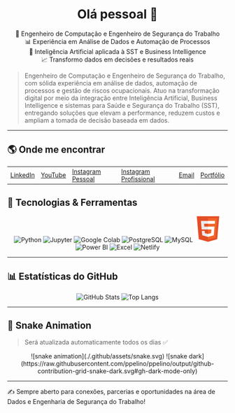 <div align="center">

# Olá pessoal 👋

🎯 Engenheiro de Computação e Engenheiro de Segurança do Trabalho  
📊 Experiência em Análise de Dados e Automação de Processos  
🤖 Inteligência Artificial aplicada à SST e Business Intelligence  
📈 Transformo dados em decisões e resultados reais

</div>

> Engenheiro de Computação e Engenheiro de Segurança do Trabalho, com sólida experiência em análise de dados, automação de processos e gestão de riscos ocupacionais. Atuo na transformação digital por meio da integração entre Inteligência Artificial, Business Intelligence e sistemas para Saúde e Segurança do Trabalho (SST), entregando soluções que elevam a performance, reduzem custos e ampliam a tomada de decisão baseada em dados.

---

## 🌎 Onde me encontrar

<table>
<tr>
<td><a href="https://www.linkedin.com/in/edsonbraz/" target="_blank">LinkedIn</a></td>
<td><a href="https://youtube.com/@edsongomes2649" target="_blank">YouTube</a></td>
<td><a href="https://www.instagram.com/" target="_blank">Instagram Pessoal</a></td>
<td><a href="https://www.instagram.com/" target="_blank">Instagram Profissional</a></td>
<td><a href="mailto:edson@email.com">Email</a></td>
<td><a href="https://edsonbraz-portfolio.netlify.app/" target="_blank">Portfólio</a></td>
</tr>
</table>

## 🚀 Tecnologias & Ferramentas

<p align="center">

<!-- Python -->
<img src="https://www.python.org/static/community_logos/python-logo.png" width="60" alt="Python"/>

<!-- Jupyter -->
<img src="https://jupyter.org/assets/homepage/main-logo.svg" width="60" alt="Jupyter"/>

<!-- Google Colab -->
<img src="https://colab.research.google.com/img/colab_favicon_256px.png" width="60" alt="Google Colab"/>

<!-- PostgreSQL -->
<img src="https://www.postgresql.org/media/img/about/press/elephant.png" width="60" alt="PostgreSQL"/>

<!-- MySQL -->
<img src="https://www.mysql.com/common/logos/logo-mysql-170x115.png" width="60" alt="MySQL"/>

<!-- HTML5 -->
<img src="https://raw.githubusercontent.com/devicons/devicon/master/icons/html5/html5-original.svg" width="60" alt="HTML5"/>

<!-- Power BI -->
<img src="https://learn.microsoft.com/en-us/power-bi/media/brand/windows_powerbi_icon.png" width="60" alt="Power BI"/>

<!-- Excel -->
<img src="https://upload.wikimedia.org/wikipedia/commons/7/7f/Microsoft_Office_Excel_%282019%E2%80%93present%29.svg" width="60" alt="Excel"/>

<!-- Netlify -->
<img src="https://www.netlify.com/img/global/meta-image.png" width="60" alt="Netlify"/>

</p>

</div>

---

## 📊 Estatísticas do GitHub

<div align="center">

![GitHub Stats](https://github-readme-stats.vercel.app/api?username=ppelino&show_icons=true&theme=dracula)
![Top Langs](https://github-readme-stats.vercel.app/api/top-langs/?username=ppelino&layout=compact&theme=dracula)

</div>

---

## 🐍 Snake Animation

> Será atualizada automaticamente todos os dias ✅

<div align="center">
![snake animation](./.github/assets/snake.svg)
![snake dark](https://raw.githubusercontent.com/ppelino/ppelino/output/github-contribution-grid-snake-dark.svg#gh-dark-mode-only)

</div>

---

✍️ Sempre aberto para conexões, parcerias e oportunidades na área de Dados e Engenharia de Segurança do Trabalho!

